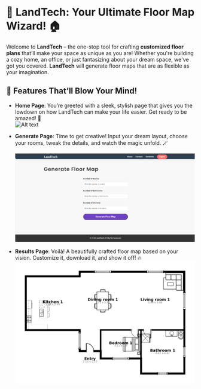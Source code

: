 # 🏡 **LandTech**: Your Ultimate Floor Map Wizard! 🏠

Welcome to **LandTech** – the one-stop tool for crafting **customized floor plans** that’ll make your space as unique as you are! Whether you're building a cozy home, an office, or just fantasizing about your dream space, we've got you covered. **LandTech** will generate floor maps that are as flexible as your imagination.

## 🎉 Features That’ll Blow Your Mind!

- **Home Page**: You’re greeted with a sleek, stylish page that gives you the lowdown on how LandTech can make your life easier. Get ready to be amazed! 🌟  
![Alt text](home(2).png  "Home Page")
  
- **Generate Page**: Time to get creative! Input your dream layout, choose your rooms, tweak the details, and watch the magic unfold. 🪄  

  ![Alt text](generate.png "Generate Page")

- **Results Page**: Voilà! A beautifully crafted floor map based on your vision. Customize it, download it, and show it off! 🔥  
  ![Alt text](result.jpg "Result")
